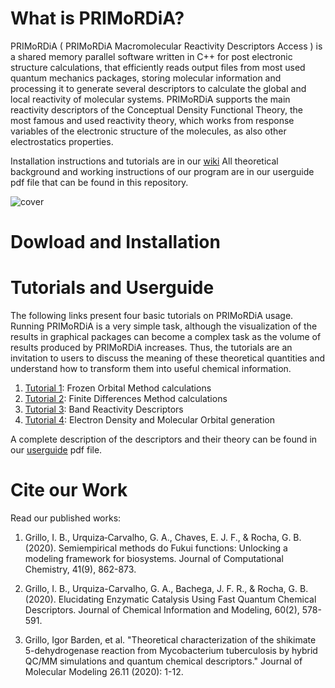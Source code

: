 # What is PRIMoRDiA?

PRIMoRDiA ( PRIMoRDiA Macromolecular Reactivity
Descriptors Access ) is a shared memory parallel software
written in C++ for post electronic structure calculations, that
efficiently reads output files from most used quantum mechanics packages, storing molecular information and processing
it to generate several descriptors to calculate the global and
local reactivity of molecular systems. PRIMoRDiA supports
the main reactivity descriptors of the Conceptual Density
Functional Theory, the most famous and used reactivity theory, which works from response variables of the electronic
structure of the molecules, as also other electrostatics properties.

Installation instructions and tutorials are in our [wiki](https://github.com/igorChem/PRIMoRDiA1.0v/wiki)
All theoretical background and working instructions of our program are in our userguide pdf file that can be found in this repository. 

![cover](https://github.com/igorChem/PRIMoRDiA1.0v/blob/master/cover.png)

# Dowload and Installation



# Tutorials and Userguide

The following links present four basic tutorials on PRIMoRDiA usage. Running PRIMoRDiA is a very simple task, although the visualization of the results in graphical packages can become a complex task as the volume of results produced by PRIMoRDiA increases. Thus, the tutorials are an invitation to users to discuss the meaning of these theoretical quantities and understand how to transform them into useful chemical information.

1. [Tutorial 1](https://github.com/igorChem/PRIMoRDiA1.0v/wiki/Tutorial-1:-Calculating-Frozen-Orbital-Reactivity-Descriptors): Frozen Orbital Method calculations
2. [Tutorial 2](https://github.com/igorChem/PRIMoRDiA1.0v/wiki/Tutorial-2:-Calculating-Finite-Differences-Reactivity-Descripors): Finite Differences Method calculations
3. [Tutorial 3](https://github.com/igorChem/PRIMoRDiA1.0v/wiki/Tutorial-3:-Calculating-Reactivity-Descriptors-for-Macromolecules): Band Reactivity Descriptors
4. [Tutorial 4](https://github.com/igorChem/PRIMoRDiA1.0v/wiki/Tutorial-4:-Electron-Density-and-Molecular-Orbitals-Generation): Electron Density and Molecular Orbital generation

A complete description of the descriptors and their theory can be found in our [userguide](https://github.com/igorChem/PRIMoRDiA1.0v/blob/master/userguide/userguide.pdf) pdf file.


# Cite our Work

Read our published works: 

1. Grillo, I. B., Urquiza‐Carvalho, G. A., Chaves, E. J. F., & Rocha, G. B. (2020). Semiempirical methods do Fukui functions: Unlocking a modeling framework for biosystems. Journal of Computational Chemistry, 41(9), 862-873.

2. Grillo, I. B., Urquiza-Carvalho, G. A., Bachega, J. F. R., & Rocha, G. B. (2020). Elucidating Enzymatic Catalysis Using Fast Quantum Chemical Descriptors. Journal of Chemical Information and Modeling, 60(2), 578-591.

3. Grillo, Igor Barden, et al. "Theoretical characterization of the shikimate 5-dehydrogenase reaction from Mycobacterium tuberculosis by hybrid QC/MM simulations and quantum chemical descriptors." Journal of Molecular Modeling 26.11 (2020): 1-12.



